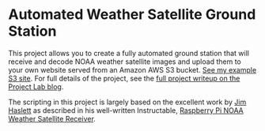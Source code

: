 # Automated Weather Satellite Ground Station

This project allows you to create a fully automated ground station that will receive and decode NOAA weather satellite images and upload them to your own website served from an Amazon AWS S3 bucket. [See my example S3 site](http://nootropicdesign.wx.s3-website-us-west-2.amazonaws.com/).
For full details of the project, see the [full project writeup on the Project Lab blog](https://nootropicdesign.com/projectlab/2019/11/08/weather-satellite-ground-station/).

The scripting in this project is largely based on the excellent work by [Jim Haslett](https://www.youtube.com/user/JimHaslett) as described in his well-written Instructable, [Raspberry Pi NOAA Weather Satellite Receiver](https://www.instructables.com/id/Raspberry-Pi-NOAA-Weather-Satellite-Receiver/).


